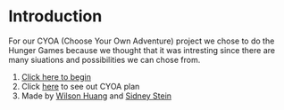 # Introduction
For our CYOA (Choose Your Own Adventure) project we chose to do the Hunger Games because we thought that it was intresting since there are many siuations and possibilities we can chose from. 
1. [Click here to begin](../../situation/beggining.md)
2. Click [here](https://docs.google.com/drawings/d/1Sp8cdt1EFA_ZE3_uFIc-II6UBmqbL3-LqQPKAg7xFZo/edit?usp=sharing) to see out CYOA plan
3. Made by [Wilson Huang](https://wilsonh4522.github.io/) and [Sidney Stein](https://sidneys9656.github.io/)
